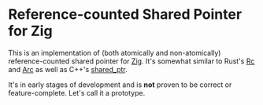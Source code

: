 # Reference-counted Shared Pointer for Zig

This is an implementation of (both atomically and non-atomically) reference-counted shared pointer for [Zig](https://ziglang.org). It's somewhat similar to Rust's [Rc](https://doc.rust-lang.org/std/rc/struct.Rc.html) and [Arc](https://doc.rust-lang.org/std/sync/struct.Arc.html) as well as C++'s [shared_ptr](https://en.cppreference.com/w/cpp/memory/shared_ptr).

It's in early stages of development and is **not** proven to be correct or feature-complete. Let's call it a prototype.
